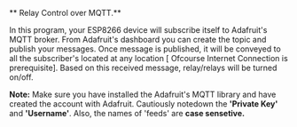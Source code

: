 ** Relay Control over MQTT.**
 
In this program, your ESP8266 device will subscribe itself to Adafruit's MQTT broker. From Adafruit's dashboard you can create the topic and publish your messages.
Once message is published, it will be conveyed to all the subscriber's located at any location [ Ofcourse Internet Connection is prerequisite].
Based on this received message, relay/relays will be turned on/off.

**Note:** Make sure you have installed the Adafruit's MQTT library and have created the account with Adafruit. Cautiously notedown the **'Private Key'** and **'Username'**.
Also, the names of 'feeds' are **case sensetive.**



 
